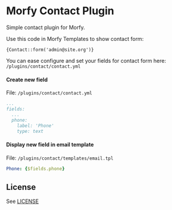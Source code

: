 # Morfy Contact Plugin
Simple contact plugin for Morfy.

Use this code in Morfy Templates to show contact form:
```smarty
{Contact::form('admin@site.org')}
```

You can ease configure and set your fields for contact form here: `/plugins/contact/contact.yml`  

#### Create new field
File: `/plugins/contact/contact.yml`  
```yml
...
fields:
  ...
  phone:
    label: 'Phone'
    type: text

```

#### Display new field in email template
File: `/plugins/contact/templates/email.tpl`  
```yml
Phone: {$fields.phone}
```

## License
See [LICENSE](https://github.com/morfy-cms/morfy-plugin-contact/blob/master/LICENSE)
